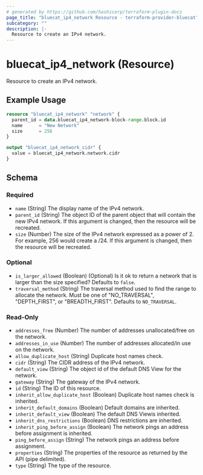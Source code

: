 ```yaml
---
# generated by https://github.com/hashicorp/terraform-plugin-docs
page_title: "bluecat_ip4_network Resource - terraform-provider-bluecat"
subcategory: ""
description: |-
  Resource to create an IPv4 network.
---
```


# bluecat_ip4_network (Resource)

Resource to create an IPv4 network.

## Example Usage

```terraform
resource "bluecat_ip4_network" "network" {
  parent_id = data.bluecat_ip4_network-block-range.block.id
  name      = "New Network"
  size      = 256
}

output "bluecat_ip4_network_cidr" {
  value = bluecat_ip4_network.network.cidr
}
```

<!-- schema generated by tfplugindocs -->
## Schema

### Required

- `name` (String) The display name of the IPv4 network.
- `parent_id` (String) The object ID of the parent object that will contain the new IPv4 network. If this argument is changed, then the resource will be recreated.
- `size` (Number) The size of the IPv4 network expressed as a power of 2. For example, 256 would create a /24. If this argument is changed, then the resource will be recreated.

### Optional

- `is_larger_allowed` (Boolean) (Optional) Is it ok to return a network that is larger than the size specified? Defaults to `false`.
- `traversal_method` (String) The traversal method used to find the range to allocate the network. Must be one of "NO_TRAVERSAL", "DEPTH_FIRST", or "BREADTH_FIRST". Defaults to `NO_TRAVERSAL`.

### Read-Only

- `addresses_free` (Number) The number of addresses unallocated/free on the network.
- `addresses_in_use` (Number) The number of addresses allocated/in use on the network.
- `allow_duplicate_host` (String) Duplicate host names check.
- `cidr` (String) The CIDR address of the IPv4 network.
- `default_view` (String) The object id of the default DNS View for the network.
- `gateway` (String) The gateway of the IPv4 network.
- `id` (String) The ID of this resource.
- `inherit_allow_duplicate_host` (Boolean) Duplicate host names check is inherited.
- `inherit_default_domains` (Boolean) Default domains are inherited.
- `inherit_default_view` (Boolean) The default DNS Viewis inherited.
- `inherit_dns_restrictions` (Boolean) DNS restrictions are inherited.
- `inherit_ping_before_assign` (Boolean) The network pings an address before assignment is inherited.
- `ping_before_assign` (String) The network pings an address before assignment.
- `properties` (String) The properties of the resource as returned by the API (pipe delimited).
- `type` (String) The type of the resource.


